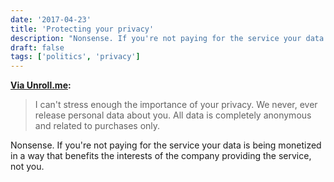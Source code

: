 ```yaml
---
date: '2017-04-23'
title: 'Protecting your privacy'
description: "Nonsense. If you're not paying for the service your data is being monetized in a way that benefits the interests of the company providing the service, not you."
draft: false
tags: ['politics', 'privacy']
---
```


**[Via Unroll.me](http://blog.unroll.me/we-can-do-better/):**

> I can't stress enough the importance of your privacy. We never, ever release personal data about you. All data is completely anonymous and related to purchases only.

Nonsense. If you're not paying for the service your data is being monetized in a way that benefits the interests of the company providing the service, not you.<!-- excerpt -->

